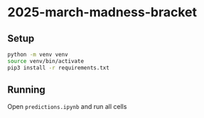 # 2025-march-madness-bracket

## Setup

```bash
python -m venv venv
source venv/bin/activate
pip3 install -r requirements.txt
```

## Running

Open `predictions.ipynb` and run all cells
